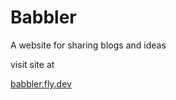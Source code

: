 # Babbler

A website for sharing blogs and ideas

visit site at

[babbler.fly.dev](https://babbler.fly.dev/)
